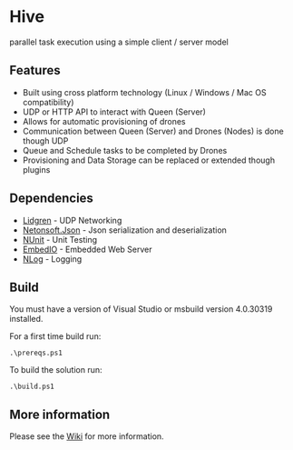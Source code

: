 # Hive
parallel task execution using a simple client / server model

## Features

* Built using cross platform technology (Linux / Windows / Mac OS compatibility)
* UDP or HTTP API to interact with Queen (Server)
* Allows for automatic provisioning of drones
* Communication between Queen (Server) and Drones (Nodes) is done though UDP
* Queue and Schedule tasks to be completed by Drones
* Provisioning and Data Storage can be replaced or extended though plugins

## Dependencies

* [Lidgren](https://github.com/lidgren/lidgren-network-gen3) - UDP Networking
* [Netonsoft.Json](http://www.newtonsoft.com/json) - Json serialization and deserialization 
* [NUnit](https://www.nunit.org) - Unit Testing
* [EmbedIO](https://unosquare.github.io/embedio) - Embedded Web Server
* [NLog](http://nlog-project.org) - Logging

## Build

You must have a version of Visual Studio or msbuild version 4.0.30319 installed.

For a first time build run:

    .\prereqs.ps1

To build the solution run:

    .\build.ps1

## More information

Please see the [Wiki](https://github.com/SwarmAutomation/Hive/wiki) for more information.
